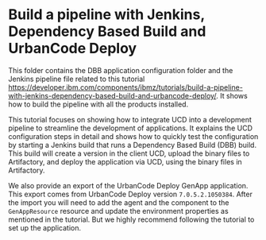 # Build a pipeline with Jenkins, Dependency Based Build and UrbanCode Deploy

This folder contains the DBB application configuration folder and the Jenkins pipeline file related to this tutorial https://developer.ibm.com/components/ibmz/tutorials/build-a-pipeline-with-jenkins-dependency-based-build-and-urbancode-deploy/. It shows how to build the pipeline with all the products installed.

This tutorial focuses on showing how to integrate UCD into a development pipeline to streamline the development of applications. It explains the UCD configuration steps in detail and shows how to quickly test the configuration by starting a Jenkins build that runs a Dependency Based Build (DBB) build. This build will create a version in the client UCD, upload the binary files to Artifactory, and deploy the application via UCD, using the binary files in Artifactory.

We also provide an export of the UrbanCode Deploy GenApp application. This export comes from UrbanCode Deploy version  `7.0.5.2.1050384`. After the import you will need to add the agent and the component to the `GenAppResource` resource and update the environment properties as mentioned in the tutorial. But we highly recommend following the tutorial to set up the application. 
